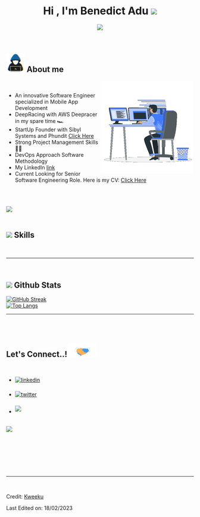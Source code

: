 
<h1 align="center"><b>Hi , I'm Benedict Adu </b><img src="https://media.giphy.com/media/hvRJCLFzcasrR4ia7z/giphy.gif" width="35"></h1>

<p align="center">
  <a href="https://github.com/DenverCoder1/readme-typing-svg"><img src="https://readme-typing-svg.herokuapp.com?font=Time+New+Roman&color=cyan&size=25&center=true&vCenter=true&width=600&height=100&lines=Benedict+Adu..&hearts;++;Certified+Flutter-App+Developer,;Electrical+Engineering+Graduate,;Embedded+Systems+Engineer,;Dev-Ops+Engineer,;Innovative+And+Solution+Oriented..<3"></a>
</p>


<br>



	
## <picture><img src = "https://github.com/0xAbdulKhalid/0xAbdulKhalid/raw/main/assets/mdImages/about_me.gif" width = 50px></picture> **About me**

<picture> <img align="right" src="https://github.com/0xAbdulKhalid/0xAbdulKhalid/raw/main/assets/mdImages/Right_Side.gif" width = 250px></picture>

<br>

- An innovative Software Engineer specialized in Mobile App Development
- DeepRacing with AWS Deepracer in my spare time 🏎️
- StartUp Founder with Sibyl Systems and Phundit [Click Here](https://www.phundit.app/)
- Strong Project Management Skills 💪🏽
- DevOps Approach Software Methodology 
- My LinkedIn  [link](https://www.linkedin.com/in/benedict-adu-007/)
- Current Looking for Senior Software Engineering Role. Here is my CV: [Click Here](https://docs.google.com/document/d/1LsgdSfMh6ugATwWaNyFuPPAJAzB57-11/edit?usp=share_link&ouid=108604918191971298409&rtpof=true&sd=true)

<br><br>

<img src="https://user-images.githubusercontent.com/73097560/115834477-dbab4500-a447-11eb-908a-139a6edaec5c.gif"><br><br>

## <img src="https://media2.giphy.com/media/QssGEmpkyEOhBCb7e1/giphy.gif?cid=ecf05e47a0n3gi1bfqntqmob8g9aid1oyj2wr3ds3mg700bl&rid=giphy.gif" width ="25"><b> Skills</b>
<br>

-----

<br>





## <img src="https://media.giphy.com/media/iY8CRBdQXODJSCERIr/giphy.gif" width="35"><b> Github Stats </b>
[![GitHub Streak](https://streak-stats.demolab.com?user=Kweeku&theme=windows-dark&border_radius=10&mode=weekly)](https://git.io/streak-stats)
<br>
[![Top Langs](https://github-readme-stats.vercel.app/api/top-langs/?username=Kweeku&layout=compact&theme=vision-friendly-dark)](https://github.com/Kweeku/github-readme-stats)
<br>

-----

<br>
<br>

## <b> Let's Connect..!</b><img src="https://github.com/0xAbdulKhalid/0xAbdulKhalid/raw/main/assets/mdImages/handshake.gif" width ="80">
<br>
<div align='left'>

<ul>

<li>
<a href="https://www.linkedin.com/in/benedict-adu-007/" target="_blank">
<img src="https://img.shields.io/badge/linkedin:  Benedict Adu-%2300acee.svg?color=405DE6&style=for-the-badge&logo=linkedin&logoColor=white" alt=linkedin style="margin-bottom: 5px;"/>
</a>
</li>

<br>

<li>
<a href="https://twitter.com/Know_Him_More" target="_blank">
<img src="https://img.shields.io/badge/twitter:  Know_Him_More-%2300acee.svg?color=1DA1F2&style=for-the-badge&logo=twitter&logoColor=white" alt=twitter style="margin-bottom: 5px;"/>
</a>
</li>

<br>

<li>
<a href="mailto:adubenedict10@gmail.com" target="_blank">
<img src="https://img.shields.io/badge/gmail:  Benedict Adu-%23EA4335.svg?style=for-the-badge&logo=gmail&logoColor=white" t=mail style="margin-bottom: 5px;" />
</a>
</li>
	
</ul>
</div>

<br>
<img src="https://user-images.githubusercontent.com/73097560/115834477-dbab4500-a447-11eb-908a-139a6edaec5c.gif">
<br>
<br>
<br>

<div align='center'>


</div>
<br>
<br>
<br>
<br>

---

<br>

Credit: [Kweeku](https://github.com/0xabdulkhalid)

Last Edited on: 18/02/2023
